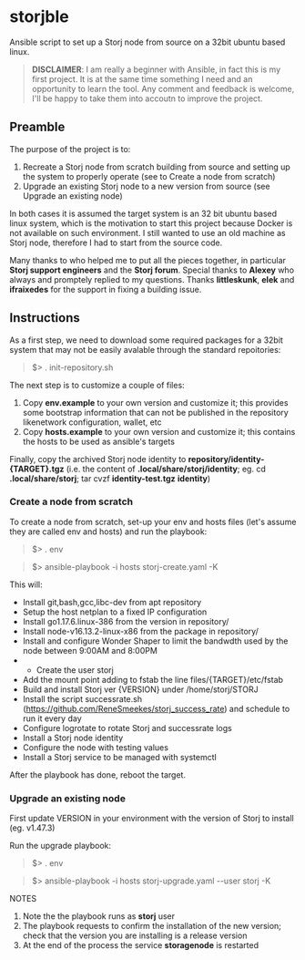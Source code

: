 # storjble
Ansible script to set up a Storj node from source on a 32bit ubuntu based linux.

> **DISCLAIMER**: I am really a beginner with Ansible, in fact this is my first project. It is at the same time something I need and an opportunity to learn the tool. Any comment and feedback is welcome, I'll be happy to take them into accoutn to improve the project.

## Preamble

The purpose of the project is to:

1. Recreate a Storj node from scratch building from source and setting up
   the system to properly operate (see to Create a node from scratch)
2. Upgrade an existing Storj node to a new version from source (see Upgrade an existing node)

In both cases it is assumed the target system is an 32 bit ubuntu based linux system, which is the motivation to start this project because Docker is not  available on such environment. I still wanted to use an old machine as Storj node, therefore I had to start from the source code.

Many thanks to who helped me to put all the pieces together, in particular **Storj support engineers** and the **Storj forum**. Special thanks to **Alexey** who always and promptely replied to my questions. Thanks **littleskunk**, **elek** and **ifraixedes** for the support in fixing a building issue.

## Instructions

As a first step, we need to download some required packages for a 32bit system
that may not be easily avalable through the standard repoitories:

> $> . init-repository.sh

The next step  is to customize a couple of files:

1. Copy **env.example** to your own version and customize it; this provides some bootstrap information that can not be published in the repository likenetwork configuration, wallet, etc
2. Copy **hosts.example** to your own version and customize it; this contains the hosts to be used as ansible's targets

Finally, copy the archived Storj node identity to **repository/identity-{TARGET}.tgz** (i.e. the content of **.local/share/storj/identity**; eg. cd **.local/share/storj**; tar cvzf **identity-test.tgz** **identity**)

### Create a node from scratch

To create a node from scratch, set-up your env and hosts files (let's assume
they are called env and hosts) and run the playbook:

> $> . env

> $> ansible-playbook -i hosts storj-create.yaml -K

This will:

- Install git,bash,gcc,libc-dev from apt repository
- Setup the host netplan to a fixed IP configuration
- Install go1.17.6.linux-386 from the version in repository/
- Install node-v16.13.2-linux-x86 from the package in repository/
- Install and configure Wonder Shaper to limit the bandwdth used by the node between 9:00AM and 8:00PM
- - Create the user storj
- Add the mount point adding to fstab the line files/{TARGET}/etc/fstab
- Build and install Storj ver {VERSION} under /home/storj/STORJ
- Install the script successrate.sh (https://github.com/ReneSmeekes/storj_success_rate) and schedule to run it every day
- Configure logrotate to rotate Storj and successrate logs
- Install a Storj node identity
- Configure the node with testing values
- Install a Storj service to be managed with systemctl

After the playbook has done, reboot the target.

### Upgrade an existing node

First update VERSION in your environment with the version of Storj to install (eg. v1.47.3)

Run the upgrade playbook:
 
> $> . env

> $> ansible-playbook -i hosts storj-upgrade.yaml --user storj -K

NOTES

1. Note the the playbook runs as **storj** user
2. The playbook requests to confirm the installation of the new version; check that the version you are installing is a release version
3. At the end of the process the service **storagenode** is restarted

